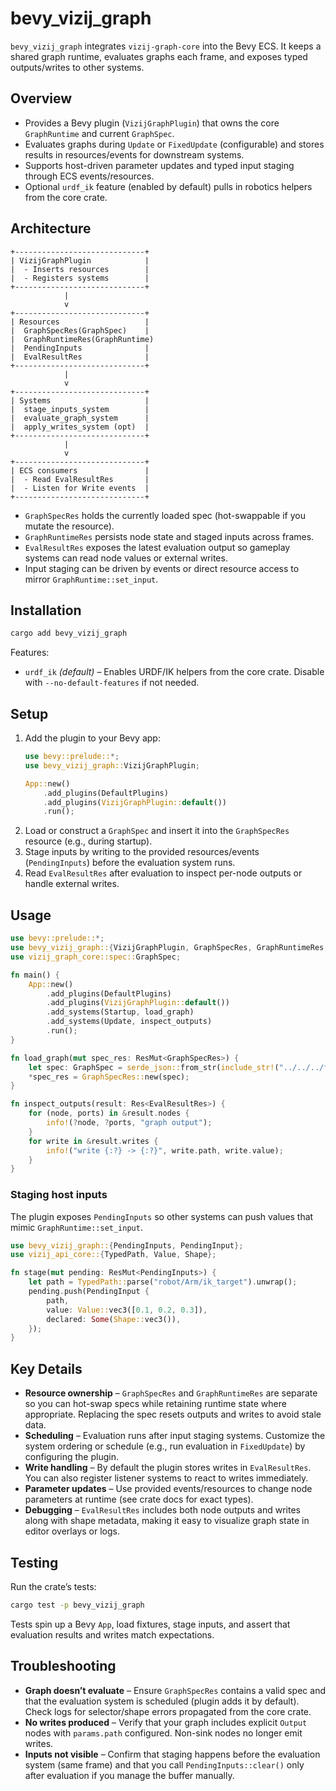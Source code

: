 # bevy_vizij_graph

`bevy_vizij_graph` integrates `vizij-graph-core` into the Bevy ECS. It keeps a shared graph runtime, evaluates graphs each frame,
and exposes typed outputs/writes to other systems.

## Overview

* Provides a Bevy plugin (`VizijGraphPlugin`) that owns the core `GraphRuntime` and current `GraphSpec`.
* Evaluates graphs during `Update` or `FixedUpdate` (configurable) and stores results in resources/events for downstream systems.
* Supports host-driven parameter updates and typed input staging through ECS events/resources.
* Optional `urdf_ik` feature (enabled by default) pulls in robotics helpers from the core crate.

## Architecture

```
+-----------------------------+
| VizijGraphPlugin            |
|  - Inserts resources        |
|  - Registers systems        |
+-----------------------------+
            |
            v
+-----------------------------+
| Resources                   |
|  GraphSpecRes(GraphSpec)    |
|  GraphRuntimeRes(GraphRuntime)
|  PendingInputs              |
|  EvalResultRes              |
+-----------------------------+
            |
            v
+-----------------------------+
| Systems                     |
|  stage_inputs_system        |
|  evaluate_graph_system      |
|  apply_writes_system (opt)  |
+-----------------------------+
            |
            v
+-----------------------------+
| ECS consumers               |
|  - Read EvalResultRes       |
|  - Listen for Write events  |
+-----------------------------+
```

* `GraphSpecRes` holds the currently loaded spec (hot-swappable if you mutate the resource).
* `GraphRuntimeRes` persists node state and staged inputs across frames.
* `EvalResultRes` exposes the latest evaluation output so gameplay systems can read node values or external writes.
* Input staging can be driven by events or direct resource access to mirror `GraphRuntime::set_input`.

## Installation

```bash
cargo add bevy_vizij_graph
```

Features:

* `urdf_ik` *(default)* – Enables URDF/IK helpers from the core crate. Disable with `--no-default-features` if not needed.

## Setup

1. Add the plugin to your Bevy app:
   ```rust
   use bevy::prelude::*;
   use bevy_vizij_graph::VizijGraphPlugin;

   App::new()
       .add_plugins(DefaultPlugins)
       .add_plugins(VizijGraphPlugin::default())
       .run();
   ```
2. Load or construct a `GraphSpec` and insert it into the `GraphSpecRes` resource (e.g., during startup).
3. Stage inputs by writing to the provided resources/events (`PendingInputs`) before the evaluation system runs.
4. Read `EvalResultRes` after evaluation to inspect per-node outputs or handle external writes.

## Usage

```rust
use bevy::prelude::*;
use bevy_vizij_graph::{VizijGraphPlugin, GraphSpecRes, GraphRuntimeRes, EvalResultRes};
use vizij_graph_core::spec::GraphSpec;

fn main() {
    App::new()
        .add_plugins(DefaultPlugins)
        .add_plugins(VizijGraphPlugin::default())
        .add_systems(Startup, load_graph)
        .add_systems(Update, inspect_outputs)
        .run();
}

fn load_graph(mut spec_res: ResMut<GraphSpecRes>) {
    let spec: GraphSpec = serde_json::from_str(include_str!("../../../fixtures/node_graphs/simple-gain-offset.json")).unwrap();
    *spec_res = GraphSpecRes::new(spec);
}

fn inspect_outputs(result: Res<EvalResultRes>) {
    for (node, ports) in &result.nodes {
        info!(?node, ?ports, "graph output");
    }
    for write in &result.writes {
        info!("write {:?} -> {:?}", write.path, write.value);
    }
}
```

### Staging host inputs

The plugin exposes `PendingInputs` so other systems can push values that mimic `GraphRuntime::set_input`.

```rust
use bevy_vizij_graph::{PendingInputs, PendingInput};
use vizij_api_core::{TypedPath, Value, Shape};

fn stage(mut pending: ResMut<PendingInputs>) {
    let path = TypedPath::parse("robot/Arm/ik_target").unwrap();
    pending.push(PendingInput {
        path,
        value: Value::vec3([0.1, 0.2, 0.3]),
        declared: Some(Shape::vec3()),
    });
}
```

## Key Details

* **Resource ownership** – `GraphSpecRes` and `GraphRuntimeRes` are separate so you can hot-swap specs while retaining runtime
  state where appropriate. Replacing the spec resets outputs and writes to avoid stale data.
* **Scheduling** – Evaluation runs after input staging systems. Customize the system ordering or schedule (e.g., run evaluation
  in `FixedUpdate`) by configuring the plugin.
* **Write handling** – By default the plugin stores writes in `EvalResultRes`. You can also register listener systems to react to
  writes immediately.
* **Parameter updates** – Use provided events/resources to change node parameters at runtime (see crate docs for exact types).
* **Debugging** – `EvalResultRes` includes both node outputs and writes along with shape metadata, making it easy to visualize
  graph state in editor overlays or logs.

## Testing

Run the crate’s tests:

```bash
cargo test -p bevy_vizij_graph
```

Tests spin up a Bevy `App`, load fixtures, stage inputs, and assert that evaluation results and writes match expectations.

## Troubleshooting

* **Graph doesn’t evaluate** – Ensure `GraphSpecRes` contains a valid spec and that the evaluation system is scheduled (plugin
  adds it by default). Check logs for selector/shape errors propagated from the core crate.
* **No writes produced** – Verify that your graph includes explicit `Output` nodes with `params.path` configured. Non-sink nodes
  no longer emit writes.
* **Inputs not visible** – Confirm that staging happens before the evaluation system (same frame) and that you call `PendingInputs::clear()` only after evaluation if you manage the buffer manually.
